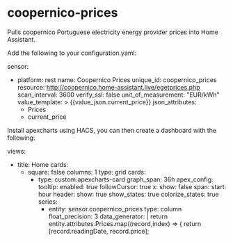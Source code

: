 # coopernico-prices
Pulls coopernico Portuguese electricity energy provider prices into Home Assistant.

Add the following to your configuration.yaml:

sensor:
  - platform: rest
    name: Coopernico Prices
    unique_id: coopernico_prices
    resource: http://coopernico.home-assistant.live/egetprices.php
    scan_interval: 3600
    verify_ssl: false
    unit_of_measurement: "EUR/kWh"
    value_template: >
        {{value_json.current_price}}
    json_attributes:
      - Prices
      - current_price




Install apexcharts using HACS, you can then create a dashboard with the following:

views:
  - title: Home
    cards:
      - square: false
        columns: 1
        type: grid
        cards:
          - type: custom:apexcharts-card
            graph_span: 36h
            apex_config:
              tooltip:
                enabled: true
                followCursor: true
                x:
                  show: false
            span:
              start: hour
            header:
              show: true
              show_states: true
              colorize_states: true
            series:
              - entity: sensor.coopernico_prices
                type: column
                float_precision: 3
                data_generator: |
                  return entity.attributes.Prices.map((record,index) => {
                          return [record.readingDate, record.price];
                 





